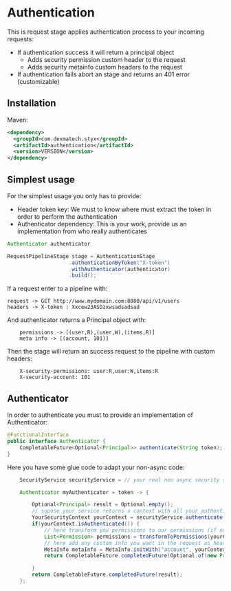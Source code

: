 # Authentication

This is request stage applies authentication process to your incoming requests:

- If authentication success it will return a principal object
    - Adds security permission custom header to the request
    - Adds security metainfo custom headers to the request
- If authentication fails abort an stage and returns an 401 error (customizable)
       

## Installation

Maven:
```xml
<dependency>
  <groupId>com.dexmatech.styx</groupId>
  <artifactId>authentication</artifactId>
  <version>VERSION</version>
</dependency>

```
## Simplest usage

For the simplest usage you only has to provide:

- Header token key: We must to know where must extract the token in order to perform the authentication
- Authenticator dependency: This is your work, provide us an implementation from who really authenticates

```java
Authenticator authenticator 

RequestPipelineStage stage = AuthenticationStage
                    .authenticationByToken("X-token")
                    .withAuthenticator(authenticator)
                    .build();

```

If a request enter to a pipeline with:

    request -> GET http://www.mydomain.com:8080/api/v1/users
    headers -> X-token : Xxcew23ASDzxwsadsadsad
    
And authenticator returns a Principal object with:
 
        permissions -> [(user,R),(user,W),(items,R)]
        meta info -> [(account, 101)]
   
Then the stage will return an success request to the pipeline with custom headers:

        X-security-permissions: user:R,user:W,items:R
        X-security-account: 101


## Authenticator

In order to authenticate you must to provide an implementation of Authenticator:
```java
@FunctionalInterface
public interface Authenticator {
	CompletableFuture<Optional<Principal>> authenticate(String token);
}
```

Here you have some glue code to adapt your non-async code:

```java
    SecurityService securityService = // your real non async security service 

	Authenticator myAuthenticator = token -> {

		Optional<Principal> result = Optional.empty();
		// supose your service returns a context with all your authentication info
		YourSecurityContext yourContext = securityService.authenticate(token);
		if(yourContext.isAuthenticated()) {
			// here transform you permissions to our permissions (if not empty)
			List<Permission> permissions = transformToPermissions(yourContext.getMyPermissions());
			// here add any custom info you want in the request as headers
			MetaInfo metaInfo = MetaInfo.initWith("account", yourContext.getAccountId());
			return CompletableFuture.completedFuture(Optional.of(new Principal(permissions,metaInfo)));		

		}
		return CompletableFuture.completedFuture(result);
	};
```



